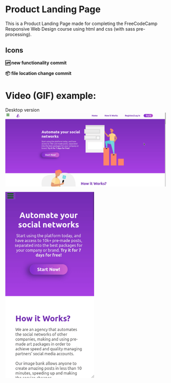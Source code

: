 # Product Landing Page

This is a Product Landing Page made for completing the FreeCodeCamp Responsive Web Design course using html and css (with sass pre-processing).

## Icons

**:up: new functionality commit**

**:package: file location change commit**

# Video (GIF) example:

Desktop version
![Desktop example](https://raw.githubusercontent.com/nicolasgandrade/ProductLandingPageFCC/main/images/PLP2.gif)

![Mobile responsive](https://raw.githubusercontent.com/nicolasgandrade/ProductLandingPageFCC/main/images/PLP_mobile.gif)
